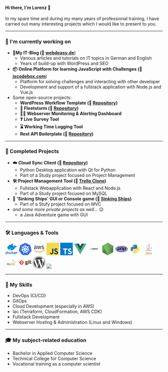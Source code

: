 #### Hi there, I'm Lorenz 👋

In my spare time and during my many years of professional training, I have carried out many interesting projects which I would like to present to you.

---

### 🌱 I'm currently working on
- **📖My IT-Blog (🔗 [webdeasy.de](https://webdeasy.de)**)
  - Various articles and tutorials on IT topics in German and English
  - Years of build-up with WordPress and SEO
- **📦 Online Platform for learning JavaScript with Challenges (🔗 [jscodebox.com](https://jscodebox.com)**)
  - Platform for solving challenges and interacting with other developer
  - Development and support of a fullstack application with Node.js and Vue.js
- Some open-source projects:
  - **WordPress Workflow Template (🔗 [Repository](https://github.com/lorenzhohmann/wp-workflow-template))**
  - **🚢 Fleetstorm (🔗 [Repository](https://github.com/lorenzhohmann/fleetstorm))** 
  - **👨‍💻 Webserver Monitoring & Alerting Dashboard**
  - **❓ Live Survey Tool**
  - **⌛ Working Time Logging Tool**
  - **Rest API Boilerplate (🔗 [Repository](https://github.com/lorenzhohmann/rest-boilerplate))**

---

### 🎯 Completed Projects
- **☁️ Cloud Sync Client (🔗 [Repository](https://github.com/Thunderklaud/thunder-client))**
  - Python Desktop application with Qt for Python
  - Part of a Study project focused on Project Management
- **🛠️ Project Management Tool (🔗 [Trello Clone](https://trello.jonathanschlitt.de/login))**
  - Fullstack Webapplication with React and Node.js
  - Part of a Study project focused on MySQL
- **🚢 'Sinking Ships' GUI or Console game (🔗 [Sinking Ships](https://github.com/lorenzhohmann/sinking-ships-mvc))**
  - Part of a Stufy project focused on MVC
- *and some more private projects as well...* 😉
  - a Java Adventure game with GUI

---

### 🛠️ Languages & Tools
<code title="Docker"><img height="40" src="https://raw.githubusercontent.com/github/explore/80688e429a7d4ef2fca1e82350fe8e3517d3494d/topics/docker/docker.png"></code>
<code title="Kubernetes"><img height="40" src="https://raw.githubusercontent.com/github/explore/80688e429a7d4ef2fca1e82350fe8e3517d3494d/topics/kubernetes/kubernetes.png"></code>
<code title="Amazon Web Services (AWS)"><img height="40" src="https://raw.githubusercontent.com/github/explore/80688e429a7d4ef2fca1e82350fe8e3517d3494d/topics/aws/aws.png"></code>
<code title="JavaScript"><img height="40" src="https://raw.githubusercontent.com/github/explore/80688e429a7d4ef2fca1e82350fe8e3517d3494d/topics/javascript/javascript.png"></code>
<code title="TypeScript"><img height="40" src="https://raw.githubusercontent.com/github/explore/80688e429a7d4ef2fca1e82350fe8e3517d3494d/topics/typescript/typescript.png"></code>
<code title="Vue.js"><img height="40" src="https://raw.githubusercontent.com/github/explore/80688e429a7d4ef2fca1e82350fe8e3517d3494d/topics/vue/vue.png"></code>
<code title="jQuery"><img height="40" src="https://raw.githubusercontent.com/github/explore/80688e429a7d4ef2fca1e82350fe8e3517d3494d/topics/jquery/jquery.png"></code>
<code title="Node.js"><img height="40" src="https://raw.githubusercontent.com/github/explore/80688e429a7d4ef2fca1e82350fe8e3517d3494d/topics/nodejs/nodejs.png"></code>
<code title="Node.js"><img height="40" src="https://raw.githubusercontent.com/github/explore/80688e429a7d4ef2fca1e82350fe8e3517d3494d/topics/php/php.png"></code>
<code title="Python"><img height="40" src="https://raw.githubusercontent.com/github/explore/80688e429a7d4ef2fca1e82350fe8e3517d3494d/topics/python/python.png"></code>
<code title="Node.js"><img height="40" src="https://raw.githubusercontent.com/github/explore/80688e429a7d4ef2fca1e82350fe8e3517d3494d/topics/java/java.png"></code>
<code title="MySQL"><img height="40" src="https://raw.githubusercontent.com/github/explore/80688e429a7d4ef2fca1e82350fe8e3517d3494d/topics/mysql/mysql.png"></code>
<code title="Git"><img height="40" src="https://raw.githubusercontent.com/github/explore/80688e429a7d4ef2fca1e82350fe8e3517d3494d/topics/git/git.png"></code>
<code title="WordPress"><img height="40" src="https://raw.githubusercontent.com/github/explore/80688e429a7d4ef2fca1e82350fe8e3517d3494d/topics/wordpress/wordpress.png"></code>
<code title="Plesk"><img height="40" src="https://upload.wikimedia.org/wikipedia/commons/thumb/8/80/Logo_Plesk.svg/2048px-Logo_Plesk.svg.png"></code>

---

### 💪 My Skills
- DevOps (CI/CD)
- GitOps
- Cloud Development (especially in AWS)
- Iac (Terraform, CloudFormation, AWS CDK)
- Fullstack Development
- Webserver Hosting & Administration (Linux and Windows)

---

### 🎓 My subject-related education
- Bachelor in Applied Computer Science
- Technical College for Computer Science
- Vocational training as a computer scientist
